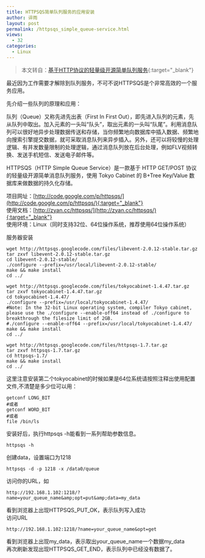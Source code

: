 ```yaml
---
title: HTTPSQS简单队列服务的应用安装
author: 谇雨
layout: post
permalink: /httpsqs_simple_queue-service.html
views:
  - 32
categories:
  - Linux
---
```

> 本文转自：[基于HTTP协议的轻量级开源简单队列服务](http://zyan.cc/httpsqs/5/1/){:target="_blank"}

最近因为工作需要才解除到队列服务，不可不说HTTPSQS是个非常高效的一个服务应用。

先介绍一些队列的原理和应用：

队列（Queue）又称先进先出表（First In First Out），即先进入队列的元素，先从队列中取出。加入元素的一头叫“队头”，取出元素的一头叫“队尾”。利用消息队列可以很好地异步处理数据传送和存储，当你频繁地向数据库中插入数据、频繁地向搜索引擎提交数据，就可采取消息队列来异步插入。另外，还可以将较慢的处理逻辑、有并发数量限制的处理逻辑，通过消息队列放在后台处理，例如FLV视频转换、发送手机短信、发送电子邮件等。

HTTPSQS（HTTP Simple Queue Service）是一款基于 HTTP GET/POST 协议的轻量级开源简单消息队列服务，使用 Tokyo Cabinet 的 B+Tree Key/Value 数据库来做数据的持久化存储。

项目网址：[http://code.google.com/p/httpsqs/](http://code.google.com/p/httpsqs/){:target="_blank"}  
使用文档：[http://zyan.cc/httpsqs/](http://zyan.cc/httpsqs/){:target="_blank"}  
使用环境：Linux（同时支持32位、64位操作系统，推荐使用64位操作系统）  

服务器安装

    wget http://httpsqs.googlecode.com/files/libevent-2.0.12-stable.tar.gz
    tar zxvf libevent-2.0.12-stable.tar.gz
    cd libevent-2.0.12-stable/
    ./configure --prefix=/usr/local/libevent-2.0.12-stable/
    make && make install
    cd ../

    wget http://httpsqs.googlecode.com/files/tokyocabinet-1.4.47.tar.gz
    tar zxvf tokyocabinet-1.4.47.tar.gz
    cd tokyocabinet-1.4.47/
    ./configure --prefix=/usr/local/tokyocabinet-1.4.47/
    #Note: In the 32-bit Linux operating system, compiler Tokyo cabinet, please use the ./configure --enable-off64 instead of ./configure to breakthrough the filesize limit of 2GB.
    #./configure --enable-off64 --prefix=/usr/local/tokyocabinet-1.4.47/
    make && make install
    cd ../

    wget http://httpsqs.googlecode.com/files/httpsqs-1.7.tar.gz
    tar zxvf httpsqs-1.7.tar.gz
    cd httpsqs-1.7/
    make && make install
    cd ../

这里注意安装第二个tokyocabinet的时候如果是64位系统请按照注释出使用配置文件,不清楚是多少位可以用：

    getconf LONG_BIT
    #或者
    getconf WORD_BIT
    #或者
    file /bin/ls

安装好后，执行httpsqs -h能看到一系列帮助参数信息。

    httpsqs -h

创建data，设置端口为1218

    httpsqs -d -p 1218 -x /data0/queue

访问你的URL，如

    http://192.168.1.102:1218/?name=your_queue_name&amp;opt=put&amp;data=my_data

看到浏览器上出现HTTPSQS\_PUT\_OK，表示队列写入成功  
访问URL

    http://192.168.1.102:1218/?name=your_queue_name&opt=get

看到浏览器上出现my\_data，表示取出your\_queue\_name一个数据my\_data  
再次刷新发现出现HTTPSQS\_GET\_END，表示队列中已经没有数据了。